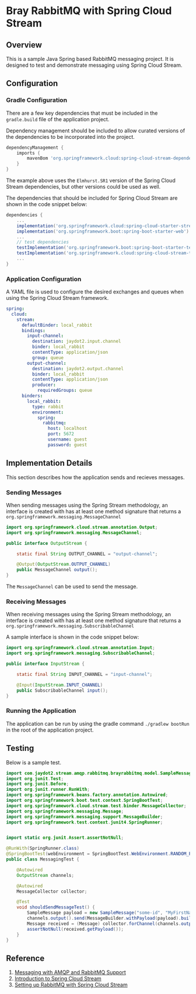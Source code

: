 # Bray RabbitMQ with Spring Cloud Stream

## Overview

This is a sample Java Spring based RabbitMQ messaging project.  It is designed to test and demonstrate messaging using Spring Cloud Stream.

## Configuration

### Gradle Configuration

There are a few key dependencies that must be included in the `gradle.build` file of the application project.

Dependency management should be included to allow curated versions of the dependencies to be incorporated into the project.

```groovy
dependencyManagement {
	imports {
		mavenBom 'org.springframework.cloud:spring-cloud-stream-dependencies:Elmhurst.SR1'
	}
}
```

The example above uses the `Elmhurst.SR1` version of the Spring Cloud Stream dependencies, but other versions could be used as well.

The dependencies that should be included for Spring Cloud Stream are shown in the code snippet below:

```groovy
dependencies {
	...
	implementation('org.springframework.cloud:spring-cloud-starter-stream-rabbit')
	implementation('org.springframework.boot:spring-boot-starter-web')
	...
	// test dependencies
	testImplementation('org.springframework.boot:spring-boot-starter-test')
	testImplementation('org.springframework.cloud:spring-cloud-stream-test-support')
	...
}
```

### Application Configuration

A YAML file is used to configure the desired exchanges and queues when using the Spring Cloud Stream framework.

```yaml
spring:
  cloud:
    stream:
      defaultBinder: local_rabbit
      bindings:
        input-channel:
          destination: jaydot2.input.channel
          binder: local_rabbit
          contentType: application/json
          group: queue
        output-channel:
          destination: jaydot2.output.channel
          binder: local_rabbit
          contentType: application/json
          producer:
            requiredGroups: queue
      binders:
        local_rabbit:
          type: rabbit
          environment:
            spring:
              rabbitmq:
                host: localhost
                port: 5672
                username: guest
                password: guest
```

## Implementation Details
This section describes how the application sends and recieves messages.

### Sending Messages

When sending messages using the Spring Stream methodology, an interface is created with has at least one method signature that returns a `org.springframework.messaging.MessageChannel`

```java
import org.springframework.cloud.stream.annotation.Output;
import org.springframework.messaging.MessageChannel;

public interface OutputStream {

    static final String OUTPUT_CHANNEL = "output-channel";

    @Output(OutputStream.OUTPUT_CHANNEL)
    public MessageChannel output();
}
```

The `MessageChannel` can be used to send the message.

### Receiving Messages

When receiving messages using the Spring Stream methodology, an interface is created with has at least one method signature that returns a `org.springframework.messaging.SubscribableChannel`

A sample interface is shown in the code snippet below:

```java
import org.springframework.cloud.stream.annotation.Input;
import org.springframework.messaging.SubscribableChannel;

public interface InputStream {

    static final String INPUT_CHANNEL = "input-channel";

    @Input(InputStream.INPUT_CHANNEL)
    public SubscribableChannel input();
}
```

### Running the Application

The application can be run by using the gradle command `./gradlew bootRun` in the root of the application project.

## Testing

Below is a sample test.

```java
import com.jaydot2.stream.amqp.rabbitmq.brayrabbitmq.model.SampleMessage;
import org.junit.Test;
import org.junit.Before;
import org.junit.runner.RunWith;
import org.springframework.beans.factory.annotation.Autowired;
import org.springframework.boot.test.context.SpringBootTest;
import org.springframework.cloud.stream.test.binder.MessageCollector;
import org.springframework.messaging.Message;
import org.springframework.messaging.support.MessageBuilder;
import org.springframework.test.context.junit4.SpringRunner;


import static org.junit.Assert.assertNotNull;

@RunWith(SpringRunner.class)
@SpringBootTest(webEnvironment = SpringBootTest.WebEnvironment.RANDOM_PORT)
public class MessagingTest {

    @Autowired
    OutputStream channels;

    @Autowired
    MessageCollector collector;

    @Test
    void shouldSendMessageTest() {
        SampleMessage payload = new SampleMessage("some-id", "MyFirstName", "MyLastName");  //TODO flesh this out
        channels.output().send(MessageBuilder.withPayload(payload).build());
        Message received = (Message) collector.forChannel(channels.output()).poll();
        assertNotNull(received.getPayload());
    }
}
```

## Reference

1. [Messaging with AMQP and RabbitMQ Support](https://docs.spring.io/spring-boot/docs/current/reference/html/boot-features-messaging.html#boot-features-amqp)
2. [Introduction to Spring Cloud Stream](https://www.baeldung.com/spring-cloud-stream)
3. [Setting up RabbitMQ with Spring Cloud Stream](https://www.e4developer.com/2018/01/28/setting-up-rabbitmq-with-spring-cloud-stream/)
